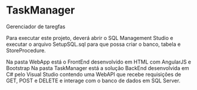 # TaskManager
Gerenciador de taregfas


Para executar este projeto, deverá abrir o SQL Management Studio e executar o arquivo SetupSQL.sql para que possa criar o banco, tabela e StoreProcedure.

Na pasta WebApp está o FrontEnd desenvolvido em HTML com AngularJS e Bootstrap Na pasta TaskManager está a solução BackEnd desenvolvida em C# pelo Visual Studio contendo uma WebAPI que recebe requisições de GET, POST e DELETE e interage com o banco de dados em SQL Server.
